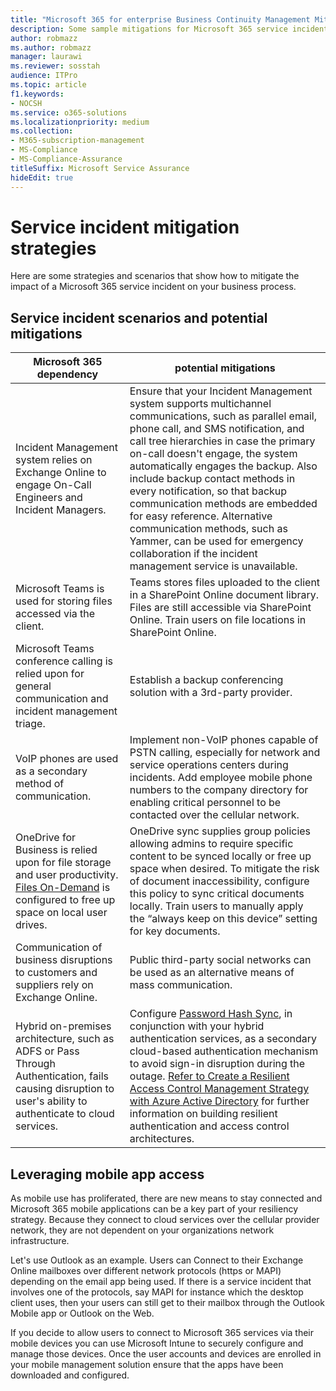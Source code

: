 ```yaml
---
title: "Microsoft 365 for enterprise Business Continuity Management Mitigations"
description: Some sample mitigations for Microsoft 365 service incident scenarios. 
author: robmazz
ms.author: robmazz
manager: laurawi
ms.reviewer: sosstah
audience: ITPro
ms.topic: article
f1.keywords:
- NOCSH
ms.service: o365-solutions
ms.localizationpriority: medium
ms.collection: 
- M365-subscription-management
- MS-Compliance
- MS-Compliance-Assurance
titleSuffix: Microsoft Service Assurance
hideEdit: true
---
```


# Service incident mitigation strategies

Here are some strategies and scenarios that show how to mitigate the impact of a Microsoft 365 service incident on your business process.

## Service incident scenarios and potential mitigations

|Microsoft 365 dependency|potential mitigations|
|---------|---------|
|Incident Management system relies on Exchange Online to engage On-Call Engineers and Incident Managers.|Ensure that your Incident Management system supports multichannel communications, such as parallel email, phone call, and SMS notification, and call tree hierarchies in case the primary on-call doesn't engage, the system automatically engages the backup. Also include backup contact methods in every notification, so that backup communication methods are embedded for easy reference. Alternative communication methods, such as Yammer, can be used for emergency collaboration if the incident management service is unavailable.|
|Microsoft Teams is used for storing files accessed via the client.|Teams stores files uploaded to the client in a SharePoint Online document library. Files are still accessible via SharePoint Online. Train users on file locations in SharePoint Online.|
|Microsoft Teams conference calling is relied upon for general communication and incident management triage.|Establish a backup conferencing solution with a 3rd-party provider.|
|VoIP phones are used as a secondary method of communication.|Implement non-VoIP phones capable of PSTN calling, especially for network and service operations centers during incidents. Add employee mobile phone numbers to the company directory for enabling critical personnel to be contacted over the cellular network.|
|OneDrive for Business is relied upon for file storage and user productivity. [Files On-Demand](https://techcommunity.microsoft.com/t5/Microsoft-OneDrive-Blog/OneDrive-Files-On-Demand-For-The-Enterprise/ba-p/117234) is configured to free up space on local user drives.|OneDrive sync supplies group policies allowing admins to require specific content to be synced locally or free up space when desired. To mitigate the risk of document inaccessibility, configure this policy to sync critical documents locally. Train users to manually apply the “always keep on this device” setting for key documents.|
|Communication of business disruptions to customers and suppliers rely on Exchange Online.|Public third-party social networks can be used as an alternative means of mass communication.
|Hybrid on-premises architecture, such as ADFS or Pass Through Authentication, fails causing disruption to user's ability to authenticate to cloud services.|Configure [Password Hash Sync](/azure/active-directory/authentication/concept-resilient-controls#deploy-password-hash-sync-even-if-you-are-federated-or-use-pass-through-authentication), in conjunction with your hybrid authentication services, as a secondary cloud-based authentication mechanism to avoid sign-in disruption during the outage. [Refer to Create a Resilient Access Control Management Strategy with Azure Active Directory](/azure/active-directory/authentication/concept-resilient-controls) for further information on building resilient authentication and access control architectures.|  

## Leveraging mobile app access

As mobile use has proliferated, there are new means to stay connected and Microsoft 365 mobile applications can be a key part of your resiliency strategy. Because they connect to cloud services over the cellular provider network, they are not dependent on your organizations network infrastructure.

Let's use Outlook as an example. Users can Connect to their Exchange Online mailboxes over different network protocols (https or MAPI) depending on the email app being used. If there is a service incident that involves one of the protocols, say MAPI for instance which the desktop client uses, then your users can still get to their mailbox through the Outlook Mobile app or Outlook on the Web.
  
If you decide to allow users to connect to Microsoft 365 services via their mobile devices you can use Microsoft Intune to securely configure and manage those devices. Once the user accounts and devices are enrolled in your mobile management solution ensure that the apps have been downloaded and configured.
